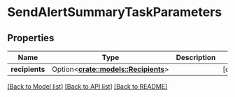 # SendAlertSummaryTaskParameters

## Properties

Name | Type | Description | Notes
------------ | ------------- | ------------- | -------------
**recipients** | Option<[**crate::models::Recipients**](Recipients.md)> |  | [optional]

[[Back to Model list]](../README.md#documentation-for-models) [[Back to API list]](../README.md#documentation-for-api-endpoints) [[Back to README]](../README.md)


